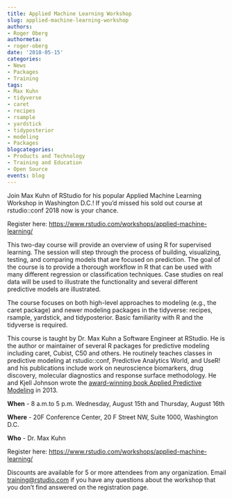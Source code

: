 ```yaml
---
title: Applied Machine Learning Workshop
slug: applied-machine-learning-workshop
authors:
- Roger Oberg
authormeta: 
- roger-oberg
date: '2018-05-15'
categories:
- News
- Packages
- Training
tags:
- Max Kuhn
- tidyverse
- caret
- recipes
- rsample
- yardstick
- tidyposterior
- modeling
- Packages
blogcategories:
- Products and Technology
- Training and Education
- Open Source
events: blog
---
```


Join Max Kuhn of RStudio for his popular Applied Machine Learning Workshop in Washington D.C.! If you’d missed his sold out course at rstudio::conf 2018 now is your chance.

Register here: <https://www.rstudio.com/workshops/applied-machine-learning/>

This two-day course will provide an overview of using R for supervised learning. The session will step through the process of building, visualizing, testing, and comparing models that are focused on prediction. The goal of the course is to provide a thorough workflow in R that can be used with many different regression or classification techniques. Case studies on real data will be used to illustrate the functionality and several different predictive models are illustrated. 

The course focuses on both high-level approaches to modeling (e.g., the caret package) and newer modeling packages in the tidyverse: recipes, rsample, yardstick, and tidyposterior. Basic familiarity with R and the tidyverse is required. 

This course is taught by Dr. Max Kuhn a Software Engineer at RStudio. He is the author or maintainer of several R packages for predictive modeling including caret, Cubist, C50 and others. He routinely teaches classes in predictive modeling at rstudio::conf, Predictive Analytics World, and UseR! and his publications include work on neuroscience biomarkers, drug discovery, molecular diagnostics and response surface methodology. He and Kjell Johnson wrote the [award-winning book Applied Predictive Modeling](https://www.amazon.com/Applied-Predictive-Modeling-Max-Kuhn/dp/1461468485/) in 2013.

**When** - 8 a.m.to 5 p.m. Wednesday, August 15th and Thursday, August 16th

**Where** - 20F Conference Center, 20 F Street NW, Suite 1000, Washington D.C. 

**Who** - Dr. Max Kuhn

Register here: <https://www.rstudio.com/workshops/applied-machine-learning/>

Discounts are available for 5 or more attendees from any organization. Email [training@rstudio.com](<sendmail: training@rstudio.com>) if you have any questions about the workshop that you don’t find answered on the registration page.

